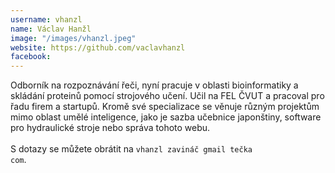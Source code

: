 ```yaml
---
username: vhanzl
name: Václav Hanžl
image: "/images/vhanzl.jpeg"
website: https://github.com/vaclavhanzl
facebook:
---
```


Odborník na rozpoznávání řeči, nyní pracuje v oblasti bioinformatiky a skládání proteinů pomocí strojového učení. Učil na FEL ČVUT a pracoval pro řadu firem a startupů. Kromě své specializace se věnuje různým projektům mimo oblast umělé inteligence, jako je sazba učebnice japonštiny, software pro hydraulické stroje nebo správa tohoto webu.
<br><br>
S dotazy se můžete obrátit na <code>vhanzl zavináč gmail tečka com</code>.
